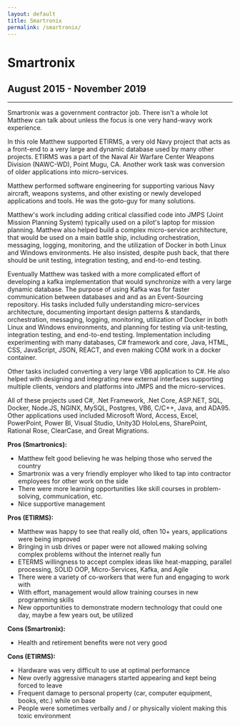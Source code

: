 ```yaml
---
layout: default
title: Smartronix
permalink: /smartronix/
---
```

# Smartronix
## August 2015 - November 2019
<hr class="hr-plain">

Smartronix was a government contractor job. There isn't a whole lot Matthew can talk about unless the focus is one very hand-wavy work experience.

In this role Matthew supported ETIRMS, a very old Navy project that acts as a front-end to a very large and dynamic database used by many other projects. ETIRMS was a part of the Naval Air Warfare Center Weapons Division (NAWC-WD), Point Mugu, CA. Another work task was conversion of older applications into micro-services.

Matthew performed software engineering for supporting various Navy aircraft, weapons systems, and other existing or newly developed applications and tools. He was the goto-guy for many solutions.

Matthew's work including adding critical classified code into JMPS (Joint Mission Planning System) typically used on a pilot's laptop for mission planning. Matthew also helped build a complex micro-service architecture, that would be used on a main battle ship, including orchestration, messaging, logging, monitoring, and the utilization of Docker in both Linux and Windows environments. He also insisted, despite push back, that there should be unit testing, integration testing, and end-to-end testing.

Eventually Matthew was tasked with a more complicated effort of developing a kafka implementation that would synchronize with a very large dynamic database. The purpose of using Kafka was for faster communication between databases and and as an Event-Sourcing repository. His tasks included fully understanding micro-services architecture, documenting important design patterns & standards, orchestration, messaging, logging, monitoring, utilization of Docker in both Linux and Windows environments, and planning for testing via unit-testing, integration testing, and end-to-end testing. Implementation including experimenting with many databases, C# framework and core, Java, HTML, CSS, JavaScript, JSON, REACT, and even making COM work in a docker container.

Other tasks included converting a very large VB6 application to C#. He also helped with designing and integrating new external interfaces supporting multiple clients, vendors and platforms into JMPS and the micro-services.

All of these projects used C#, .Net Framework, .Net Core, ASP.NET, SQL, Docker, Node.JS, NGINX, MySQL, Postgres, VB6, C/C++, Java, and ADA95. Other applications used included Microsoft Word, Access, Excel, PowerPoint, Power BI, Visual Studio, Unity3D HoloLens, SharePoint, Rational Rose, ClearCase, and Great Migrations.

**Pros (Smartronics):**
* Matthew felt good believing he was helping those who served the country
* Smartronix was a very friendly employer who liked to tap into contractor employees for other work on the side
* There were more learning opportunities like skill courses in problem-solving, communication, etc.
* Nice supportive management

**Pros (ETIRMS):**
* Matthew was happy to see that really old, often 10+ years, applications were being improved
* Bringing in usb drives or paper were not allowed making solving complex problems without the internet really fun
* ETERMS willingness to accept complex ideas like heat-mapping, parallel processing, SOLID OOP, Micro-Services, Kafka, and Agile
* There were a variety of co-workers that were fun and engaging to work with
* With effort, management would allow training courses in new programming skills
* New opportunities to demonstrate modern technology that could one day, maybe a few years out, be utilized

**Cons (Smartronix):**
* Health and retirement benefits were not very good

**Cons (ETIRMS):**
* Hardware was very difficult to use at optimal performance
* New overly aggressive managers started appearing and kept being forced to leave
* Frequent damage to personal property (car, computer equipment, books, etc.) while on base
* People were sometimes verbally and / or physically violent making this toxic environment
